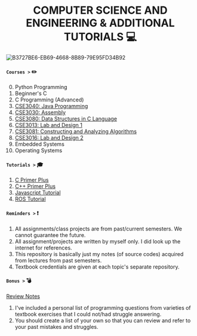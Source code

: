 ### <h1 align="center"> COMPUTER SCIENCE AND ENGINEERING & ADDITIONAL TUTORIALS :computer:

![B3727BE6-EB69-4668-8B89-79E95FD34B92](https://user-images.githubusercontent.com/73013239/105247750-a547fa80-5bb8-11eb-8fc1-5dd52444385d.GIF)


#### **`Courses >`** :pencil2:

 0. Python Programming
 1. Beginner's C
 2. C Programming (Advanced)
 3. [CSE3040: Java Programming](https://github.com/yoonBot/Computer-Science-and-Engineering/tree/main/CSE3040:%20Java%20Programming)
 4. [CSE3030: Assembly](https://github.com/yoonBot/Computer-Science-and-Engineering/tree/main/CSE3030:%20Assembly%20Programming)
 5. [CSE3080: Data Structures in C Language](https://github.com/yoonBot/Computer-Science-and-Engineering/tree/main/CSE3080:%20Data%20Structures)
 6. [CSE3013: Lab and Design 1](https://github.com/yoonBot/Computer-Science-and-Engineering/tree/main/CSE3013:%20CSE%20Lab%20and%20Design%201)
 7. [CSE3081: Constructing and Analyzing Algorithms](https://github.com/yoonBot/Computer-Science-and-Engineering/tree/main/CSE3081:%20Foundations%20of%20Algorithms)
 8. [CSE3016: Lab and Design 2](https://github.com/yoonBot/Computer-Science-and-Engineering/tree/main/CSE3016:%20CSE%20Lab%20and%20Design%202)
 9. Embedded Systems
 10. Operating Systems

#### **`Tutorials >`** :mortar_board:

 1. [C Primer Plus](https://github.com/yoonBot/Computer-Science-and-Engineering/tree/main/C%20Primer%20Plus)
 2. [C++ Primer Plus](https://github.com/yoonBot/Computer-Science-and-Engineering/tree/main/C%2B%2B%20Primer%20Plus)
 3. [Javascript Tutorial](https://github.com/yoonBot/Computer-Science-and-Engineering/tree/main/JavaScript%20-%20The%20Definitive%20Guide)
 4. [ROS Tutorial](https://github.com/yoonBot/Computer-Science-and-Engineering/tree/main/Robot%20OS%20(ROS))
 
#### **`Reminders >`** :exclamation:

 1. All assignments/class projects are from past/current semesters. We cannot guarantee the future.
 2. All assignment/projects are written by myself only. I did look up the internet for references.
 3. This repository is basically just my notes (of source codes) acquired from lectures from past semesters.
 4. Textbook credentials are given at each topic's separate repository.
 
#### **`Bonus >`** :bomb:
 
 [Review Notes](https://github.com/yoonBot/Computer-Science-and-Engineering/blob/main/correctionNotes.md)
 1. I've included a personal list of programming questions from varieties of textbook exercises that I could not/had struggle answering.
 2. You should create a list of your own so that you can review and refer to your past mistakes and struggles.
 
